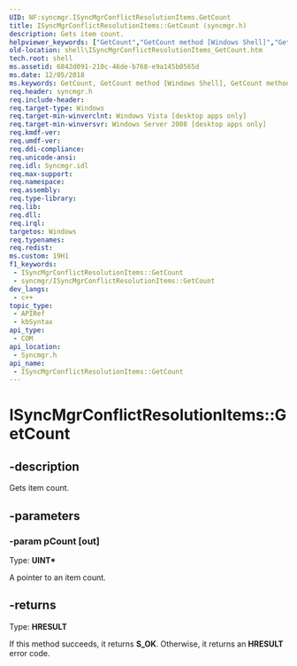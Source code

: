 ```yaml
---
UID: NF:syncmgr.ISyncMgrConflictResolutionItems.GetCount
title: ISyncMgrConflictResolutionItems::GetCount (syncmgr.h)
description: Gets item count.
helpviewer_keywords: ["GetCount","GetCount method [Windows Shell]","GetCount method [Windows Shell]","ISyncMgrConflictResolutionItems interface","ISyncMgrConflictResolutionItems interface [Windows Shell]","GetCount method","ISyncMgrConflictResolutionItems.GetCount","ISyncMgrConflictResolutionItems::GetCount","_shell_ISyncMgrConflictResolutionItems_GetCount","shell.ISyncMgrConflictResolutionItems_GetCount","syncmgr/ISyncMgrConflictResolutionItems::GetCount"]
old-location: shell\ISyncMgrConflictResolutionItems_GetCount.htm
tech.root: shell
ms.assetid: 6842d091-210c-46de-b768-e9a145b0565d
ms.date: 12/05/2018
ms.keywords: GetCount, GetCount method [Windows Shell], GetCount method [Windows Shell],ISyncMgrConflictResolutionItems interface, ISyncMgrConflictResolutionItems interface [Windows Shell],GetCount method, ISyncMgrConflictResolutionItems.GetCount, ISyncMgrConflictResolutionItems::GetCount, _shell_ISyncMgrConflictResolutionItems_GetCount, shell.ISyncMgrConflictResolutionItems_GetCount, syncmgr/ISyncMgrConflictResolutionItems::GetCount
req.header: syncmgr.h
req.include-header: 
req.target-type: Windows
req.target-min-winverclnt: Windows Vista [desktop apps only]
req.target-min-winversvr: Windows Server 2008 [desktop apps only]
req.kmdf-ver: 
req.umdf-ver: 
req.ddi-compliance: 
req.unicode-ansi: 
req.idl: Syncmgr.idl
req.max-support: 
req.namespace: 
req.assembly: 
req.type-library: 
req.lib: 
req.dll: 
req.irql: 
targetos: Windows
req.typenames: 
req.redist: 
ms.custom: 19H1
f1_keywords:
 - ISyncMgrConflictResolutionItems::GetCount
 - syncmgr/ISyncMgrConflictResolutionItems::GetCount
dev_langs:
 - c++
topic_type:
 - APIRef
 - kbSyntax
api_type:
 - COM
api_location:
 - Syncmgr.h
api_name:
 - ISyncMgrConflictResolutionItems::GetCount
---
```


# ISyncMgrConflictResolutionItems::GetCount


## -description

Gets item count.

## -parameters

### -param pCount [out]

Type: <b>UINT*</b>

A pointer to an item count.

## -returns

Type: <b>HRESULT</b>

If this method succeeds, it returns <b xmlns:loc="http://microsoft.com/wdcml/l10n">S_OK</b>. Otherwise, it returns an <b xmlns:loc="http://microsoft.com/wdcml/l10n">HRESULT</b> error code.

